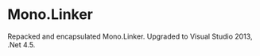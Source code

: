 Mono.Linker
===========

Repacked and encapsulated Mono.Linker. Upgraded to Visual Studio 2013, .Net 4.5. 
